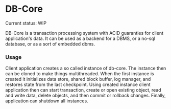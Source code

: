 # DB-Core 

Current status: WIP

DB-Core is a transaction processing system with ACID guaranties for client application's data. 
It can be used as a backend for a DBMS, or a no-sql database, or as a sort of embedded dbms.


### Usage

Client application creates a so called instance of db-core. The instance then can be cloned to make things multithreaded.
When the first instance is created it initializes data store, shared block buffer, log manager, and restores state from the last checkpoint.
Using created instance client application then can start transaction, create or open existing object, read and write data, delete objects, and then commit or rollback changes.
Finally, application can shutdown all instances.
